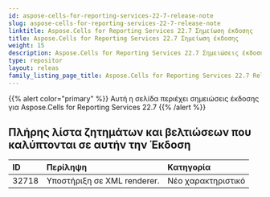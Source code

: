 ```yaml
---
id: aspose-cells-for-reporting-services-22-7-release-note
slug: aspose-cells-for-reporting-services-22-7-release-note
linktitle: Aspose.Cells for Reporting Services 22.7 Σημείωση έκδοσης
title: Aspose.Cells for Reporting Services 22.7 Σημείωση έκδοσης
weight: 15
description: Aspose.Cells for Reporting Services 22.7 Σημειώσεις έκδοσης – οι πιο πρόσφατες ενημερώσεις και επιδιορθώσεις
type: repositor
layout: releas
family_listing_page_title: Aspose.Cells for Reporting Services 22.7 Release Note
---
```

{{% alert color="primary" %}} 
Αυτή η σελίδα περιέχει σημειώσεις έκδοσης για Aspose.Cells for Reporting Services 22.7
{{% /alert %}} 
##  **Πλήρης λίστα ζητημάτων και βελτιώσεων που καλύπτονται σε αυτήν την Έκδοση**
|**ID**|**Περίληψη**|**Κατηγορία**|
| :- | :- | :- |
| 32718 |Υποστήριξη σε XML renderer.| Νέο χαρακτηριστικό|
